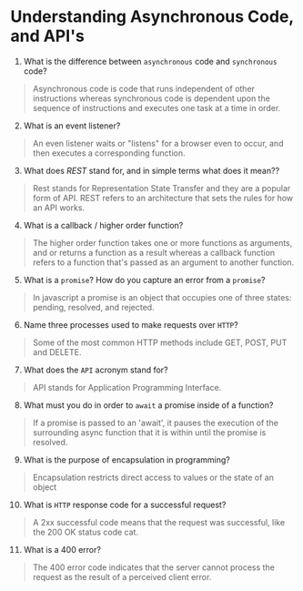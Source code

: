 # Understanding Asynchronous Code, and API's
01. What is the difference between `asynchronous` code and `synchronous` code?

  > Asynchronous code is code that runs independent of other instructions whereas synchronous code is dependent upon the sequence of instructions and executes one task at a time in order.

02. What is an event listener?

  > An even listener waits or "listens" for a browser even to occur, and then executes a corresponding function.

03. What does *REST* stand for, and in simple terms what does it mean??

  > Rest stands for Representation State Transfer and they are a popular form of API. REST refers to an architecture that sets the rules for how an API works.

04. What is a callback / higher order function?

  > The higher order function takes one or more functions as arguments, and or returns a function as a result whereas a callback function refers to a function that's passed as an argument to another function.

05. What is a `promise`? How do you capture an error from a `promise`?

  > In javascript a promise is an object that occupies one of three states: pending, resolved, and rejected.

06. Name three processes used to make requests over `HTTP`?

  > Some of the most common HTTP methods include GET, POST, PUT and DELETE.

07. What does the `API` acronym stand for?

  > API stands for Application Programming Interface.

08. What must you do in order to `await` a promise inside of a function?

  > If a promise is passed to an 'await', it pauses the execution of the surrounding async function that it is within until the promise is resolved. 

09. What is the purpose of encapsulation in programming?

  > Encapsulation restricts direct access to values or the state of an object 

10. What is `HTTP` response code for a successful request?

  > A 2xx successful code means that the request was successful, like the 200 OK status code cat.

11. What is a 400 error?

  >The 400 error code indicates that the server cannot process the request as the result of a perceived client error.
